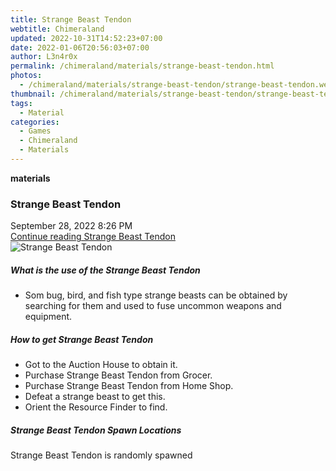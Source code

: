 ```yaml
---
title: Strange Beast Tendon
webtitle: Chimeraland
updated: 2022-10-31T14:52:23+07:00
date: 2022-01-06T20:56:03+07:00
author: L3n4r0x
permalink: /chimeraland/materials/strange-beast-tendon.html
photos:
  - /chimeraland/materials/strange-beast-tendon/strange-beast-tendon.webp
thumbnail: /chimeraland/materials/strange-beast-tendon/strange-beast-tendon.webp
tags:
  - Material
categories:
  - Games
  - Chimeraland
  - Materials
---
```


<section id="bootstrap-wrapper"><link rel="stylesheet" href="https://cdn.statically.io/gh/dimaslanjaka/Web-Manajemen/40ac3225/css/bootstrap-4.5-wrapper.css"/><div class="row g-0 border rounded overflow-hidden flex-md-row mb-4 shadow-sm position-relative"><div class="col p-4 d-flex flex-column position-static"><strong class="d-inline-block mb-2 text-success">materials</strong><h3 class="mb-0">Strange Beast Tendon</h3><div class="mb-1 text-muted">September 28, 2022 8:26 PM</div><a href="#" class="stretched-link d-none">Continue reading Strange Beast Tendon</a></div><div class="col-auto d-none d-lg-block"><img src="/chimeraland/materials/strange-beast-tendon/strange-beast-tendon.webp" alt="Strange Beast Tendon"/></div></div><div class="row"><div class="col-lg-6 col-12 mb-2"><div class="card"><div class="card-body"><h5 class="card-title">What is the use of the Strange Beast Tendon</h5><div class="card-text"><ul><li>Som bug, bird, and fish type strange beasts can be obtained by searching for them and used to fuse uncommon weapons and equipment.</li></ul></div></div></div></div><div class="col-lg-6 col-12 mb-2"><div class="card"><div class="card-body"><h5 class="card-title">How to get Strange Beast Tendon</h5><div class="card-text"><ul><li>Got to the Auction House to obtain it.</li><li>Purchase Strange Beast Tendon from Grocer.</li><li>Purchase Strange Beast Tendon from Home Shop.</li><li>Defeat a strange beast to get this.</li><li>Orient the Resource Finder to find.</li></ul></div></div></div></div><div class="col-12 mb-2"><h5>Strange Beast Tendon Spawn Locations</h5><p>Strange Beast Tendon is randomly spawned</p></div></div></section>